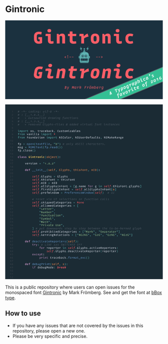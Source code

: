 # Gintronic

<p align="center">
<img src="https://github.com/Mark2Mark/gintronic/blob/master/Gintronic-MarkFroemberg%2002%2001%20Special.png" alt="Gintronic 1" height="">
</p>
<p align="center">
<img src="https://github.com/Mark2Mark/gintronic/blob/master/Gintronic_Specimen_Python_DARK.png" alt="Gintronic 1" height="">
</p>

This is a public repository where users can open issues for the monospaced font [Gintronic](https://markfromberg.com/projects/gintronic/) by Mark Frömberg. See and get the font at [bBox type](https://bboxtype.com/typefaces/Gintronic/#!layout=specimen).

## How to use
- If you have any issues that are not covered by the issues in this repository, please open a new one.
- Please be very specific and precise.

